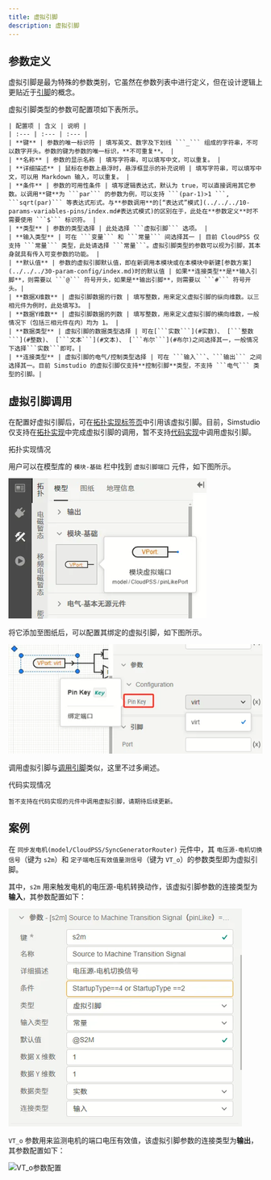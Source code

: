 ```yaml
---
title: 虚拟引脚
description: 虚拟引脚
---
```


## 参数定义

虚拟引脚是最为特殊的参数类别，它虽然在参数列表中进行定义，但在设计逻辑上更贴近于[引脚](../../20-define-module-pin-list/index.md)的概念。

虚拟引脚类型的参数可配置项如下表所示。

    | 配置项 | 含义 | 说明 |
    | :--- | :--- | :--- | 
    | **键** | 参数的唯一标识符 | 填写英文、数字及下划线 ```_``` 组成的字符串，不可以数字开头。参数的键为参数的唯一标识，**不可重复**。 | 
    | **名称** | 参数的显示名称 | 填写字符串，可以填写中文，可以重复。 | 
    | **详细描述** | 鼠标在参数上悬浮时，悬浮框显示的补充说明 | 填写字符串，可以填写中文，可以用 Markdown 输入，可以重复。 |
    | **条件** | 参数的可用性条件 | 填写逻辑表达式，默认为 true，可以直接调用其它参数。以调用**键**为 ```par``` 的参数为例，可以支持 ```(par-1)>1 ```, ```sqrt(par)``` 等表达式形式。与**参数调用**的[“表达式”模式](../../../10-params-variables-pins/index.md#表达式模式)的区别在于，此处在**参数定义**时不需要使用 ```$``` 标识符。 |
    | **类型** | 参数的类型选择 | 此处选择 ```虚拟引脚``` 选项。 |
    | **输入类型** | 可在 ```变量``` 和 ```常量``` 间选择其一 | 目前 CloudPSS 仅支持 ```常量``` 类型，此处请选择 ```常量```。虚拟引脚类型的参数可以视为引脚，其本身就具有传入可变参数的功能。 |
    | **默认值** | 参数的虚拟引脚默认值，即在新调用本模块或在本模块中新建[参数方案](../../../30-param-config/index.md)时的默认值 | 如果**连接类型**是**输入引脚**，则需要以 ```@``` 符号开头，如果是**输出引脚**，则需要以 ```#``` 符号开头。|
    | **数据X维数** | 虚拟引脚数据的行数 | 填写整数，用来定义虚拟引脚的纵向维数。以三相元件为例时，此处填写3。 |
    | **数据Y维数** | 虚拟引脚数据的列数 | 填写整数，用来定义虚拟引脚的横向维数，一般情况下（包括三相元件在内）均为 1。 |
    | **数据类型** | 虚拟引脚的数据类型选择 | 可在[```实数```](#实数)、 [```整数```](#整数)、 [```文本```](#文本)、 [```布尔```](#布尔)之间选择其一，一般情况下选择```实数```即可。|
    | **连接类型** | 虚拟引脚的电气/控制类型选择 | 可在 ```输入```、```输出``` 之间选择其一。目前 Simstudio 的虚拟引脚仅支持**控制引脚**类型，不支持 ```电气``` 类型的引脚。|

## 虚拟引脚调用

在配置好虚拟引脚后，可在[拓扑实现标签页](../../../../40-workbench/20-function-zone/30-design-tab/index.md)中引用该虚拟引脚。目前，Simstudio 仅支持在[拓扑实现](../../../../40-workbench/20-function-zone/30-design-tab/index.md#拓扑实现界面默认界面)中完成虚拟引脚的调用，暂不支持[代码实现](../../../../40-workbench/20-function-zone/30-design-tab/index.md#代码实现界面)中调用虚拟引脚。


拓扑实现情况

用户可以在模型库的 ```模块-基础``` 栏中找到 ```虚拟引脚端口``` 元件，如下图所示。

![虚拟引脚端口](image.png)

将它添加至图纸后，可以配置其绑定的虚拟引脚，如下图所示。

![绑定虚拟引脚](image-1.png)

调用虚拟引脚与[调用引脚](../../20-define-module-pin-list/index.md#拓扑实现)类似，这里不过多阐述。

代码实现情况

    暂不支持在代码实现的元件中调用虚拟引脚，请期待后续更新。


## 案例

在 ```同步发电机(model/CloudPSS/SyncGeneratorRouter)``` 元件中，其 ```电压源-电机切换信号```（键为 ```s2m```）和 ```定子端电压有效值量测信号```（键为 ```VT_o```）的参数类型即为虚拟引脚。

其中，```s2m``` 用来触发电机的电压源-电机转换动作，该虚拟引脚参数的连接类型为**输入**，其参数配置如下：

![s2m参数配置](image-2.png)

```VT_o``` 参数用来监测电机的端口电压有效值，该虚拟引脚参数的连接类型为**输出**，其参数配置如下：

![VT_o参数配置](image-3.png)
